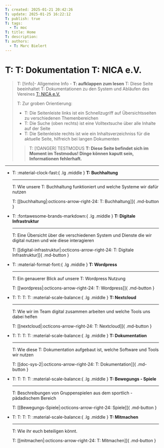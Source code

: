 ```yaml
---
T: created: 2025-01-21 20:42:26
T: update: 2025-01-25 16:22:12
T: publish: true
T: tags:
  - T: moc
T: title: Home
T: description: 
T: authors:
  - T: Marc Bielert
---
```


# T: T: Dokumentation T: NICA e.V.

>T: [!info]- Allgemeine Info - **T: aufklappen zum lesen**
>T: Diese Seite beeinhaltet T: Dokumentationen zu den System und Abläufen des Vereines [T: NICA e.V.](https://www.nica.network)
>
>T: Zur groben Orientierung:
>- T: Die Seitenleiste links ist ein Schnellzugriff auf Übersichtsseiten zu verschiedenen Themenbereichen
>- T: Die Suche (oben rechts) ist eine Volltextsuche über alle Inhalte auf der Seite
>- T: Die Seitenleiste rechts ist wie ein Inhaltsverzeichniss für die aktuelle Seite, hilfreich bei langen Dokumenten
>
>> T: [!DANGER] TESTMODUS
> **T: Diese Seite befindet sich im Moment im Testmodus! Dinge können kaputt sein, Informationen fehlerhaft.**

---

<div class="grid cards" markdown>

-   T: :material-clock-fast:{ .lg .middle } __T: Buchhaltung__

    ---

    T: Wie unsere T: Buchhaltung funktioniert und welche Systeme wir dafür nutzen

    T: [[buchhaltung|:octicons-arrow-right-24: T: Buchhaltung]]{  .md-button }

-   T: :fontawesome-brands-markdown:{ .lg .middle } __T: Digitale Infrastruktur__

    ---

    T: Eine Übersicht über die verschiedenen System und Dienste die wir digital nutzen und wie diese interagieren

    T: [[digital-infrastruktur|:octicons-arrow-right-24: T: Digitale Infrastruktur]]{  .md-button }

-   T: :material-format-font:{ .lg .middle } __T: Wordpress__

    ---

    T: Ein genauerer Blick auf unsere T: Wordpress Nutzung

    T: [[wordpress|:octicons-arrow-right-24: T: Wordpress]]{  .md-button }

-   T: T: T: T: :material-scale-balance:{ .lg .middle } __T: Nextcloud__

    ---

	 T: Wie wir im Team digital zusammen arbeiten und welche Tools uns dabei helfen

    T: [[nextcloud|:octicons-arrow-right-24: T: Nextcloud]]{  .md-button }

-   T: T: T: T: :material-scale-balance:{ .lg .middle } __T: Dokumentation__

    ---

	 T: Wie diese T: Dokumentation aufgebaut ist, welche Software und Tools wir nutzen

    T: [[doc-sys-2|:octicons-arrow-right-24: T: Dokumentation]]{  .md-button }

-   T: T: T: T: :material-scale-balance:{ .lg .middle } __T: Bewegungs - Spiele__

    ---

	 T: Beschreibungen von Gruppenspielen aus dem sportlich - pädadischem Bereich

    T: [[Bewegungs-Spiele|:octicons-arrow-right-24: Spiele]]{  .md-button }

-   T: T: T: T: :material-scale-balance:{ .lg .middle } __T: Mitmachen__

    ---

	 T: Wie ihr euch beteiligen könnt.

    T: [[mitmachen|:octicons-arrow-right-24: T: Mitmachen]]{  .md-button }
    
</div>


